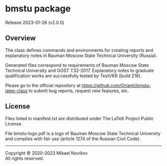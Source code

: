 # bmstu package

Release 2023-01-28 (v2.0.0)

## Overview

The class defines commands and environments for creating reports and explanatory notes in Bauman Moscow State Technical University (Russia).

Generated files correspond to requirements of Bauman Moscow State Technical University and GOST 7.32-2017. Explanatory notes to graduate qualification works are successfully tested by TestVKR (build 216).

Please go to the official repository at https://github.com/Orianti/bmstu-latex-class to submit bug reports, request new features, etc.

## License
Files listed in manifest.txt are distributed under The LaTeX Project Public License.

File bmstu-logo.pdf is a logo of Bauman Moscow State Technical University and complies with fair use (article 1274 of the Russian Civil Code).

---

Copyright © 2020-2023 Mikael Novikov<br>
All rights reserved.

